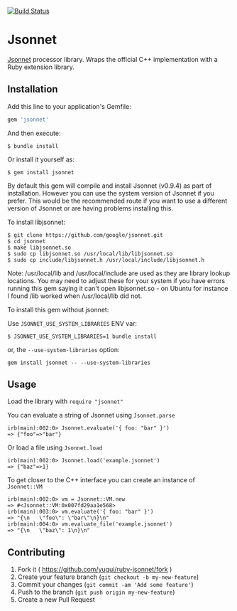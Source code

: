 [![Build Status](https://travis-ci.org/yugui/ruby-jsonnet.svg?branch=master)](https://travis-ci.org/yugui/ruby-jsonnet)

# Jsonnet

[Jsonnet][] processor library.  Wraps the official C++ implementation with a Ruby extension library.

## Installation

Add this line to your application's Gemfile:

```ruby
gem 'jsonnet'
```

And then execute:

```shell
$ bundle install
```

Or install it yourself as:

```shell
$ gem install jsonnet
```

By default this gem will compile and install Jsonnet (v0.9.4) as part of
installation. However you can use the system version of Jsonnet if you prefer.
This would be the recommended route if you want to use a different version
of Jsonnet or are having problems installing this.

To install libjsonnet:

```shell
$ git clone https://github.com/google/jsonnet.git
$ cd jsonnet
$ make libjsonnet.so
$ sudo cp libjsonnet.so /usr/local/lib/libjsonnet.so
$ sudo cp include/libjsonnet.h /usr/local/include/libjsonnet.h
```

Note: /usr/local/lib and /usr/local/include are used as they are library lookup
locations. You may need to adjust these for your system if you have errors
running this gem saying it can't open libjsonnet.so - on Ubuntu for instance
I found /lib worked when /usr/local/lib did not.

To install this gem without jsonnet:

Use `JSONNET_USE_SYSTEM_LIBRARIES` ENV var:

```shell
$ JSONNET_USE_SYSTEM_LIBRARIES=1 bundle install
```

or, the `--use-system-libraries` option:


```shell
gem install jsonnet -- --use-system-libraries
```

## Usage

Load the library with `require "jsonnet"`

You can evaluate a string of Jsonnet using `Jsonnet.parse`

```
irb(main):002:0> Jsonnet.evaluate('{ foo: "bar" }')
=> {"foo"=>"bar"}
```
Or load a file using `Jsonnet.load`

```
irb(main):002:0> Jsonnet.load('example.jsonnet')
=> {"baz"=>1}
```

To get closer to the C++ interface you can create an instance of `Jsonnet::VM`

```
irb(main):002:0> vm = Jsonnet::VM.new
=> #<Jsonnet::VM:0x007fd29aa1e568>
irb(main):003:0> vm.evaluate('{ foo: "bar" }')
=> "{\n   \"foo\": \"bar\"\n}\n"
irb(main):004:0> vm.evaluate_file('example.jsonnet')
=> "{\n   \"baz\": 1\n}\n"
```

## Contributing

1. Fork it ( https://github.com/yugui/ruby-jsonnet/fork )
2. Create your feature branch (`git checkout -b my-new-feature`)
3. Commit your changes (`git commit -am 'Add some feature'`)
4. Push to the branch (`git push origin my-new-feature`)
5. Create a new Pull Request

[Jsonnet]: https://github.com/google/jsonnet
